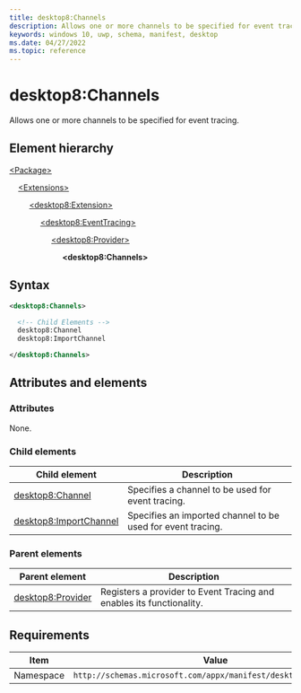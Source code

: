 ```yaml
---
title: desktop8:Channels
description: Allows one or more channels to be specified for event tracing.
keywords: windows 10, uwp, schema, manifest, desktop
ms.date: 04/27/2022
ms.topic: reference
---
```


# desktop8:Channels

Allows one or more channels to be specified for event tracing.

## Element hierarchy

[\<Package\>](element-package.md)

&nbsp;&nbsp;&nbsp;&nbsp;[\<Extensions\>](element-extensions.md)

&nbsp;&nbsp;&nbsp;&nbsp; &nbsp;&nbsp;&nbsp;&nbsp;[\<desktop8:Extension\>](element-desktop8-extension.md)

&nbsp;&nbsp;&nbsp;&nbsp; &nbsp;&nbsp;&nbsp;&nbsp; &nbsp;&nbsp;&nbsp;&nbsp;[\<desktop8:EventTracing\>](element-desktop8-eventtracing.md)

&nbsp;&nbsp;&nbsp;&nbsp; &nbsp;&nbsp;&nbsp;&nbsp; &nbsp;&nbsp;&nbsp;&nbsp; &nbsp;&nbsp;&nbsp;&nbsp;[\<desktop8:Provider\>](element-desktop8-provider.md)

&nbsp;&nbsp;&nbsp;&nbsp; &nbsp;&nbsp;&nbsp;&nbsp; &nbsp;&nbsp;&nbsp;&nbsp; &nbsp;&nbsp;&nbsp;&nbsp; &nbsp;&nbsp;&nbsp;&nbsp;**\<desktop8:Channels\>**

## Syntax

```xml
<desktop8:Channels>

  <!-- Child Elements -->
  desktop8:Channel
  desktop8:ImportChannel

</desktop8:Channels>
```

## Attributes and elements

### Attributes

None.

### Child elements

| Child element | Description |
|-|-|
| [desktop8:Channel](element-desktop8-channel.md) | Specifies a channel to be used for event tracing. |
| [desktop8:ImportChannel](element-desktop8-importchannel.md) | Specifies an imported channel to be used for event tracing. |

### Parent elements

| Parent element | Description |
|-|-|
| [desktop8:Provider](element-desktop8-provider.md) | Registers a provider to Event Tracing and enables its functionality. |

## Requirements

| Item  | Value  |
|--|--|
| Namespace | `http://schemas.microsoft.com/appx/manifest/desktop/windows10/8` |
